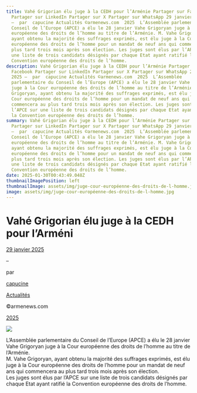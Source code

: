 ```yaml
---
title: Vahé Grigorian élu juge à la CEDH pour l’Arménie Partager sur Facebook
  Partager sur LinkedIn Partager sur X Partager sur WhatsApp 29 janvier 2025
  –  par  capucine Actualités ©armenews.com  2025  L’Assemblée parlementaire du
  Conseil de l’Europe (APCE) a élu le 28 janvier Vahe Grigoryan juge à la Cour
  européenne des droits de l’homme au titre de l’Arménie. M. Vahe Grigoryan,
  ayant obtenu la majorité des suffrages exprimés, est élu juge à la Cour
  européenne des droits de l’homme pour un mandat de neuf ans qui commencera au
  plus tard trois mois après son élection. Les juges sont élus par l’APCE sur
  une liste de trois candidats désignés par chaque Etat ayant ratifié la
  Convention européenne des droits de l’homme.
description: Vahé Grigorian élu juge à la CEDH pour l’Arménie Partager sur
  Facebook Partager sur LinkedIn Partager sur X Partager sur WhatsApp 29 janvier
  2025 –  par  capucine Actualités ©armenews.com  2025  L’Assemblée
  parlementaire du Conseil de l’Europe (APCE) a élu le 28 janvier Vahe Grigoryan
  juge à la Cour européenne des droits de l’homme au titre de l’Arménie. M. Vahe
  Grigoryan, ayant obtenu la majorité des suffrages exprimés, est élu juge à la
  Cour européenne des droits de l’homme pour un mandat de neuf ans qui
  commencera au plus tard trois mois après son élection. Les juges sont élus par
  l’APCE sur une liste de trois candidats désignés par chaque Etat ayant ratifié
  la Convention européenne des droits de l’homme.
summary: Vahé Grigorian élu juge à la CEDH pour l’Arménie Partager sur Facebook
  Partager sur LinkedIn Partager sur X Partager sur WhatsApp 29 janvier 2025
  –  par  capucine Actualités ©armenews.com  2025  L’Assemblée parlementaire du
  Conseil de l’Europe (APCE) a élu le 28 janvier Vahe Grigoryan juge à la Cour
  européenne des droits de l’homme au titre de l’Arménie. M. Vahe Grigoryan,
  ayant obtenu la majorité des suffrages exprimés, est élu juge à la Cour
  européenne des droits de l’homme pour un mandat de neuf ans qui commencera au
  plus tard trois mois après son élection. Les juges sont élus par l’APCE sur
  une liste de trois candidats désignés par chaque Etat ayant ratifié la
  Convention européenne des droits de l’homme.
date: 2025-01-30T00:43:49.048Z
thumbnailImagePosition: left
thumbnailImage: assets/img/juge-cour-européenne-des-droits-de-l-homme.jpg
image: assets/img/juge-cour-européenne-des-droits-de-l-homme.jpg
---
```

<!--StartFragment-->

# Vahé Grigorian élu juge à la CEDH pour l’Arméni

[29 janvier 2025](https://www.armenews.com/vahe-grigorian-elu-juge-a-la-cedh-pour-larmenie/)

–

par

[capucine](https://www.armenews.com/author/capucine/)

[Actualités](https://www.armenews.com/categorie/actualites/)

©armenews.com

[2025](https://www.armenews.com/vahe-grigorian-elu-juge-a-la-cedh-pour-larmenie/)

![](https://www.armenews.com/wp-content/uploads/2025/01/012825d6153d8c10714af283f6ac713040b2d9.jpg)

L’Assemblée parlementaire du Conseil de l’Europe (APCE) a élu le 28 janvier Vahe Grigoryan juge à la Cour européenne des droits de l’homme au titre de l’Arménie.\
M. Vahe Grigoryan, ayant obtenu la majorité des suffrages exprimés, est élu juge à la Cour européenne des droits de l’homme pour un mandat de neuf ans qui commencera au plus tard trois mois après son élection.\
Les juges sont élus par l’APCE sur une liste de trois candidats désignés par chaque Etat ayant ratifié la Convention européenne des droits de l’homme.

<!--EndFragment-->
